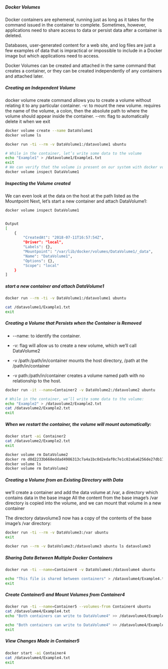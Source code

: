 
##### Docker Volumes
Docker containers are ephemeral, running just as long as it takes for the command issued in the container to complete.
Sometimes, however, applications need to share access to data or persist data after a container is deleted.

Databases, user-generated content for a web site, and log files are just a few examples of data that is impractical or impossible to include in a Docker image but which applications need to access.

Docker Volumes can be created and attached in the same command that creates a container, or they can be created independently of any containers and attached later.

##### Creating an Independent Volume
docker volume create command allows you to create a volume without relating it to any particular container.
-v: to mount the new volume. requires the name of the volume, a colon, then the absolute path to where the volume should appear inside the container.
--rm:  flag to automatically delete it when we exit

``````sh
docker volume create --name DataVolume1
docker volume ls

docker run -ti --rm -v DataVolume1:/datavolume1 ubuntu

# While in the container, let’s write some data to the volume
echo "Example1" > /datavolume1/Example1.txt
exit
# We can verify that the volume is present on our system with docker volume inspect
docker volume inspect DataVolume1

``````
##### Inspecting the Volume created
We can even look at the data on the host at the path listed as the Mountpoint
Next, let’s start a new container and attach DataVolume1:
``````sh
docker volume inspect DataVolume1


Output
[
    {
        "CreatedAt": "2018-07-11T16:57:54Z",
        "Driver": "local",
        "Labels": {},
        "Mountpoint": "/var/lib/docker/volumes/DataVolume1/_data",
        "Name": "DataVolume1",
        "Options": {},
        "Scope": "local"
    }
]

``````
##### start a new container and attach DataVolume1

``````sh
docker run --rm -ti -v DataVolume1:/datavolume1 ubuntu

cat /datavolume1/Example1.txt
exit
``````
##### Creating a Volume that Persists when the Container is Removed
- --name: to identify the container.
- -v: flag will allow us to create a new volume, which we’ll call DataVolume2

- -v /path:/path/in/container mounts the host directory, /path at the /path/in/container
- -v path:/path/in/container creates a volume named path with no relationship to the host.
``````sh
docker run -it --name=Container2 -v DataVolume2:/datavolume2 ubuntu

# While in the container, we’ll write some data to the volume:
echo "Example2" > /datavolume2/Example2.txt
cat /datavolume2/Example2.txt
exit
``````
##### When we restart the container, the volume will mount automatically:

``````sh
docker start -ai Container2
cat /datavolume2/Example2.txt
exit

docker volume rm DataVolume2
docker rm d0d2233b668eddad4986313c7a4a1bc0d2edaf0c7e1c02a6a6256de27db17a63
docker volume ls
docker volume rm DataVolume2

``````
##### Creating a Volume from an Existing Directory with Data
we’ll create a container and add the data volume at /var, a directory which contains data in the base image
All the content from the base image’s /var directory is copied into the volume, and we can mount that volume in a new container

The directory datavolume3 now has a copy of the contents of the base image’s /var directory:
``````sh
docker run -ti --rm -v DataVolume3:/var ubuntu
exit

docker run --rm -v DataVolume3:/datavolume3 ubuntu ls datavolume3
``````
##### Sharing Data Between Multiple Docker Containers

``````sh
docker run -ti --name=Container4 -v DataVolume4:/datavolume4 ubuntu

echo "This file is shared between containers" > /datavolume4/Example4.txt
exit

``````
##### Create Container5 and Mount Volumes from Container4

``````sh
docker run -ti --name=Container5 --volumes-from Container4 ubuntu
cat /datavolume4/Example4.txt
echo "Both containers can write to DataVolume4" >> /datavolume4/Example4.txt

echo "Both containers can write to DataVolume4" >> /datavolume4/Example4.txt
exit

``````
##### View Changes Made in Container5

``````sh
docker start -ai Container4
cat /datavolume4/Example4.txt
exit

``````

``````sh

``````
